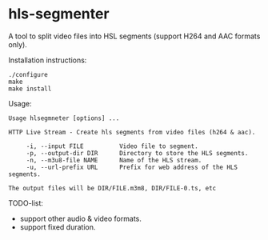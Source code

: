 # hls-segmenter
A tool to split video files into HSL segments (support H264 and AAC formats only).

Installation instructions:
```
./configure
make
make install
```

Usage:
```
Usage hlsegmneter [options] ...

HTTP Live Stream - Create hls segments from video files (h264 & aac).

     -i, --input FILE          Video file to segment.
     -p, --output-dir DIR      Directory to store the HLS segments.
     -n, --m3u8-file NAME      Name of the HLS stream.
     -u, --url-prefix URL      Prefix for web address of the HLS segments.
     
The output files will be DIR/FILE.m3m8, DIR/FILE-0.ts, etc

```

TODO-list:
 - support other audio & video formats.
 - support fixed duration.
